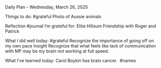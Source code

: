 Daily Plan - Wednesday, March 26, 2025

Things to do: #grateful
Photo of Aussie animals

Reflection #journal
I’m grateful for:
Ettie Hillsum
Friendship with Roger and Patrick

What I did well today: #grateful
Recognize the importance of going off on my own pace
Insight
Recognize that what feels like lack of communication with MP may be my brain not working at full speed. 

What I’ve learned today:
Carol Boykin has brain cancer.  #names
